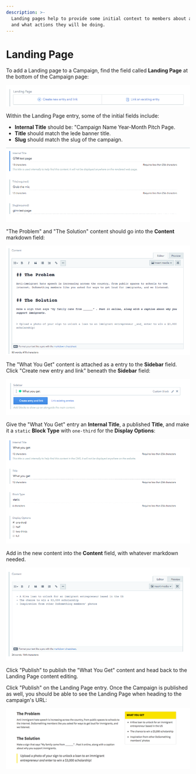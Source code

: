 ```yaml
---
description: >-
  Landing pages help to provide some initial context to members about a campaign
  and what actions they will be doing.
---
```


# Landing Page

To add a Landing page to a Campaign, find the field called **Landing Page** at the bottom of the Campaign page:

![Landing Page](../../.gitbook/assets/landing-page-field.png)

Within the Landing Page entry, some of the initial fields include:

* **Internal Title** should be: "Campaign Name Year-Month Pitch Page.
* **Title** should match the lede banner title.
* **Slug** should match the slug of the campaign.

![Title/Slug](../../.gitbook/assets/landing-page-data%20%282%29.png)

"The Problem" and "The Solution" content should go into the **Content** markdown field:

![Problem/Solution](../../.gitbook/assets/landing-page-content-field%20%281%29.png)

The "What You Get" content is attached as a entry to the **Sidebar** field. Click "Create new entry and link" beneath the **Sidebar** field:

![What you get](../../.gitbook/assets/what-you-get-sidebar-field%20%283%29.png)

Give the "What You Get" entry an **Internal Title**, a published **Title**, and make it a `static` **Block Type** with `one-third` for the **Display Options**:

![What you get data](../../.gitbook/assets/what-you-get-data%20%281%29.png)

Add in the new content into the **Content** field, with whatever markdown needed.

![What you get content](../../.gitbook/assets/what-you-get-content%20%282%29.png)

Click "Publish” to publish the "What You Get" content and head back to the Landing Page content editing.

Click "Publish" on the Landing Page entry. Once the Campaign is published as well, you should be able to see the Landing Page when heading to the campaign's URL:

![Rendered landing page output](../../.gitbook/assets/landing-page-rendered-output%20%281%29.png)

